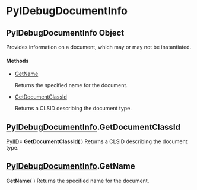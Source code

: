 # PyIDebugDocumentInfo

## PyIDebugDocumentInfo Object

Provides information on a document, which may or may not be instantiated.

#### Methods


  - [GetName](PyIDebugDocumentInfo.md#pyidebugdocumentinfogetname)

    Returns the specified name for the document.&nbsp;

  - [GetDocumentClassId](PyIDebugDocumentInfo.md#pyidebugdocumentinfogetdocumentclassid)

    Returns a CLSID describing the document type.&nbsp;

## [PyIDebugDocumentInfo](#pyidebugdocumentinfo).GetDocumentClassId

[PyIID](#pyiid)= __GetDocumentClassId(__ )
Returns a CLSID describing the document type.

## [PyIDebugDocumentInfo](#pyidebugdocumentinfo).GetName

 __GetName(__ )
Returns the specified name for the document.